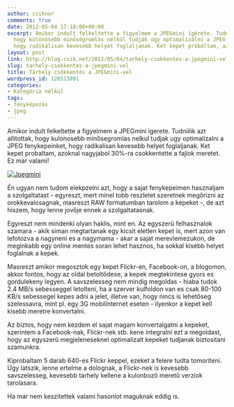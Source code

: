 ```yaml
---
author: csiknor
comments: true
date: 2012-05-04 17:18:00+00:00
excerpt: Amikor indult felkeltette a figyelmem a JPEGmini ígérete. Tudniilik azt állították,
  hogy különösebb minőségromlás nélkül tudják úgy optimalizálni a JPEG fényképeinket,
  hogy radikálisan kevesebb helyet foglaljanak. Két képet próbáltam, azoknál nagy...
layout: post
link: http://blog.csik.net/2012/05/04/tarhely-csokkentes-a-jpegmini-vel/
slug: tarhely-csokkentes-a-jpegmini-vel
title: Tárhely csökkentés a JPEGmini-vel
wordpress_id: 128513891
categories:
- Kategória nélkül
tags:
- fényképezés
- jpeg
---
```


Amikor indult felkeltette a figyelmem a JPEGmini igerete. Tudniilik azt allitottak, hogy kulonosebb minősegromlas nelkul tudjak ugy optimalizalni a JPEG fenykepeinket, hogy radikalisan kevesebb helyet foglaljanak. Ket kepet probaltam, azoknal nagyjabol 30%-ra csokkentette a fajlok meretet. Ez mar valami!

[![Jpegmini](http://csiknet.files.wordpress.com/2012/05/jpegmini-scaled1000.png?w=300)](http://csiknet.files.wordpress.com/2012/05/jpegmini-scaled1000.png)

Én ugyan nem tudom elekpzelni azt, hogy a sajat fenykepeimen hasznaljam a szolgaltatast - egyreszt, mert minel tobb reszletet szeretnek megőrizni az orokkevalosagnak, masreszt RAW formatumban tarolom a kepeket -, de azt hiszem, hogy lenne jovője ennek a szolgaltatasnak.

Egyreszt nem mindenki olyan haklis, mint en. Az egyszerű felhasznalok szamara - akik siman megtartanak egy kicsit eletlen kepet is, mert azon van lefotozva a nagyneni es a nagymama -  akar a sajat merevlemezukon, de meginkabb egy online mentes soran lehet hasznos, ha sokkal kisebb helyet foglalnak a kepek.

Masreszt amikor megosztok egy kepet Flickr-en, Facebook-on, a blogomon, akkor fontos, hogy az oldal betoltődese, a kepek megtekintese gyors es gordulekeny legyen. A savszelesseg nem mindig megoldas - hiaba tudok  2.4 MB/s sebesseggel letolteni, ha a szerver kulfoldon van es csak 80-100 KB/s sebessegel kepes adni a jelet, illetve van, hogy nincs is lehetőseg szelessavra, mint pl. egy 3G mobilinternet eseten - ilyenkor a kepet kell kisebb meretre konvertalni.

Az biztos, hogy nem kezdem el sajat magam konvertalgatni a kepeket, szerintem a Facebook-nak, Flickr-nek stb. kene integralni ezt a megoldast, hogy az egyszerű megjeleneseknel optimalizalt kepeket tudjanak biztositani szamunkra.

Kiprobaltam 5 darab 640-es Flickr keppel, ezeket a felere tudta tomoriteni. Úgy latszik, lenne ertelme a dolognak, a Flickr-nek is kevesebb savszelesseg, kevesebb tarhely kellene a kulonboző meretű verziok tarolasara.

Ha mar nem keszitettek valami hasonlot maguknak eddig is.
